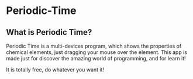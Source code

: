 # Periodic-Time
<h2>What is Periodic Time?</h2>
Periodic Time is a multi-devices program, which shows the properties of chemical elements, just dragging your mouse over the element.
This app is made just for discover the amazing world of programming, and for learn it!<br>


It is totally free, do whatever you want it!
